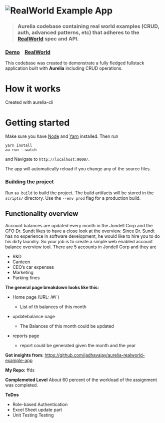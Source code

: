 # ![RealWorld Example App](logo.png)

> ### Aurelia codebase containing real world examples (CRUD, auth, advanced patterns, etc) that adheres to the [RealWorld](https://github.com/gothinkster/realworld-example-apps) spec and API.


### [Demo]()&nbsp;&nbsp;&nbsp;&nbsp;[RealWorld](https://github.com/gothinkster/realworld)


This codebase was created to demonstrate a fully fledged fullstack application built with **Aurelia** including CRUD operations.




# How it works

Created with aurelia-cli

# Getting started

Make sure you have [Node](https://nodejs.org/) and [Yarn](https://yarnpkg.com/) installed. Then run 
```
yarn install
au run --watch
```
and Navigate to `http://localhost:9000/`. 

The app will automatically reload if you change any of the source files.

### Building the project
Run `au build` to build the project. The build artifacts will be stored in the `scripts/` directory. Use the `--env prod` flag for a production build.

## Functionality overview

Account balances are updated every month in the Jondell Corp and the CFO Dr. Sundt likes to
have a close look at the overview. Since Dr. Sundt has no experience in software development,
he would like to hire you to do his dirty laundry. So your job is to create a simple web enabled
account balance overview tool. There are 5 accounts in Jondell Corp and they are
- R&D
- Canteen
- CEO’s car expenses
- Marketing
- Parking fines



**The general page breakdown looks like this:**

- Home page (URL: /#/ )
    - List of th balances of this month

- updatebalance oage
    - The Balances of this month could be updated

- reports page
    - report could be generated given the month and the year



**Got insights from:**
https://github.com/jadhavajay/aurelia-realworld-example-app

**My Repo:**
ffds

**Complemeted Level**
About 60 percent of the workload of the assignment was completed.

**ToDos**
- Role-based Authentication
- Excel Sheet update part
- Unit Testing Testing

<br />
